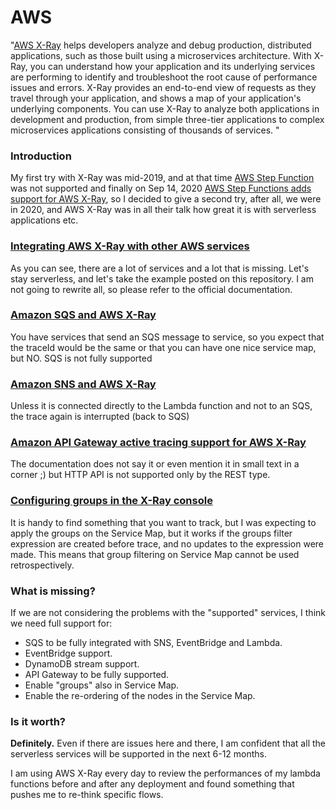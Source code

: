 # AWS #

"[AWS X-Ray]( https://aws.amazon.com/xray/) helps developers analyze and debug production, distributed applications, such as those built using a microservices architecture. With X-Ray, you can understand how your application and its underlying services are performing to identify and troubleshoot the root cause of performance issues and errors. X-Ray provides an end-to-end view of requests as they travel through your application, and shows a map of your application's underlying components. You can use X-Ray to analyze both applications in development and production, from simple three-tier applications to complex microservices applications consisting of thousands of services. "

### Introduction ###

My first try with X-Ray was mid-2019, and at that time [AWS Step Function]( https://aws.amazon.com/step-functions/) was not supported and finally on Sep 14, 2020 [AWS Step Functions adds support for AWS X-Ray](https://aws.amazon.com/about-aws/whats-new/2020/09/aws-step-functions-adds-support-for-aws-x-ray/), so I decided to give a second try, after all, we were in 2020, and AWS X-Ray was in all their talk how great it is with serverless applications etc.

### [Integrating AWS X-Ray with other AWS services](https://docs.aws.amazon.com/xray/latest/devguide/xray-services.html) ###

As you can see, there are a lot of services and a lot that is missing. Let's stay serverless, and let's take the example posted on this repository.
I am not going to rewrite all, so please refer to the official documentation.


### [Amazon SQS and AWS X-Ray](https://docs.aws.amazon.com/xray/latest/devguide/xray-services-sqs.html) ###

You have services that send an SQS message to service, so you expect that the traceId would be the same or that you can have one nice service map, but NO. SQS is not fully supported

### [Amazon SNS and AWS X-Ray](https://docs.aws.amazon.com/xray/latest/devguide/xray-services-sns.html) ###

Unless it is connected directly to the Lambda function and not to an SQS, the trace again is interrupted (back to SQS)

### [Amazon API Gateway active tracing support for AWS X-Ray](https://docs.aws.amazon.com/xray/latest/devguide/xray-services-apigateway.html) ###

The documentation does not say it or even mention it in small text in a corner ;) but HTTP API is not supported only by the REST type.

### [Configuring groups in the X-Ray console](https://docs.aws.amazon.com/xray/latest/devguide/xray-console-groups.html?icmpid=docs_xray_console) ###

It is handy to find something that you want to track, but I was expecting to apply the groups on the Service Map, but it works if the groups filter expression are created before trace, and no updates to the expression were made.
This means that group filtering on Service Map cannot be used retrospectively.

### What is missing? ###

If we are not considering the problems with the "supported" services, I think we need full support for:

* SQS to be fully integrated with SNS, EventBridge and Lambda.
* EventBridge support.
* DynamoDB stream support.
* API Gateway to be fully supported.
* Enable "groups" also in Service Map.
* Enable the re-ordering of the nodes in the Service Map.

### Is it worth? ###

**Definitely.**
Even if there are issues here and there, I am confident that all the serverless services will be supported in the next 6-12 months.

I am using AWS X-Ray every day to review the performances of my lambda functions before and after any deployment and found something that pushes me to re-think specific flows.
